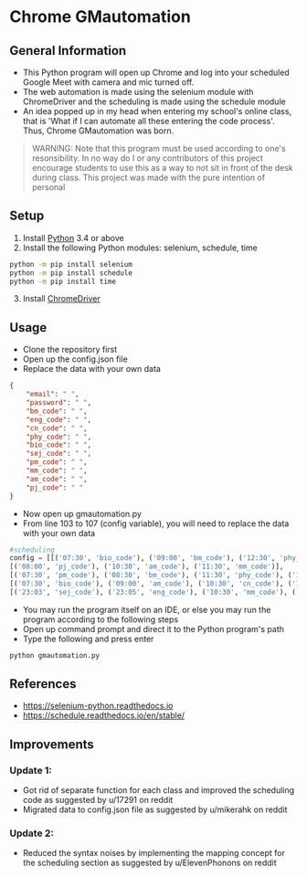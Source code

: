 # Chrome GMautomation

## General Information
- This Python program will open up Chrome and log into your scheduled Google Meet with camera and mic turned off.
- The web automation is made using the selenium module with ChromeDriver and the scheduling is made using the schedule module
- An idea popped up in my head when entering my school's online class, that is 'What if I can automate all these entering the code process'. Thus, Chrome GMautomation was born.

> WARNING: Note that this program must be used according to one's resonsibility. In no way do I or any contributors of this project encourage students to use this as a way to not sit in front of the desk during class. This project was made with the pure intention of personal


## Setup
1. Install [Python](https://www.python.org/downloads/) 3.4 or above
2. Install the following Python modules: selenium, schedule, time
```bash
python -m pip install selenium
python -m pip install schedule
python -m pip install time

```
3. Install [ChromeDriver](https://sites.google.com/a/chromium.org/chromedriver/downloads)


## Usage
- Clone the repository first
- Open up the config.json file
- Replace the data with your own data
```json
{
    "email": " ",
    "password": " ",
    "bm_code": " ",
    "eng_code": " ",
    "cn_code": " ",
    "phy_code": " ",
    "bio_code": " ",
    "sej_code": " ",
    "pm_code": " ",
    "mm_code": " ",
    "am_code": " ",
    "pj_code": " "
}
```
- Now open up gmautomation.py
- From line 103 to 107 (config variable), you will need to replace the data with your own data
```python
#scheduling
config = [[('07:30', 'bio_code'), ('09:00', 'bm_code'), ('12:30', 'phy_code')], 
[('08:00', 'pj_code'), ('10:30', 'am_code'), ('11:30', 'mm_code')], 
[('07:30', 'pm_code'), ('08:30', 'bm_code'), ('11:30', 'phy_code'), ('12:30', 'eng_code')], 
[('07:30', 'bio_code'), ('09:00', 'am_code'), ('10:30', 'cn_code'), ('11:30', 'pm_code')] ,
[('23:03', 'sej_code'), ('23:05', 'eng_code'), ('10:30', 'mm_code'), ('11:30', 'pm_code')]]
```
- You may run the program itself on an IDE, or else you may run the program according to the following steps
- Open up command prompt and direct it to the Python program's path
- Type the following and press enter
```bash
python gmautomation.py
```


## References
- https://selenium-python.readthedocs.io
- https://schedule.readthedocs.io/en/stable/


## Improvements
### Update 1:
- Got rid of separate function for each class and improved the scheduling code as suggested by u/17291 on reddit
- Migrated data to config.json file as suggested by u/mikerahk on reddit

### Update 2:
- Reduced the syntax noises by implementing the mapping concept for the scheduling section as suggested by u/ElevenPhonons on reddit
